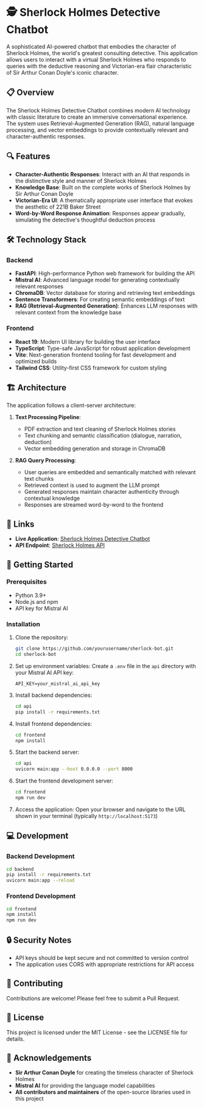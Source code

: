 # 🕵️ Sherlock Holmes Detective Chatbot

A sophisticated AI-powered chatbot that embodies the character of Sherlock Holmes, the world's greatest consulting detective. This application allows users to interact with a virtual Sherlock Holmes who responds to queries with the deductive reasoning and Victorian-era flair characteristic of Sir Arthur Conan Doyle's iconic character.

## 📋 Overview

The Sherlock Holmes Detective Chatbot combines modern AI technology with classic literature to create an immersive conversational experience. The system uses Retrieval-Augmented Generation (RAG), natural language processing, and vector embeddings to provide contextually relevant and character-authentic responses.

## 🔍 Features

- **Character-Authentic Responses**: Interact with an AI that responds in the distinctive style and manner of Sherlock Holmes
- **Knowledge Base**: Built on the complete works of Sherlock Holmes by Sir Arthur Conan Doyle
- **Victorian-Era UI**: A thematically appropriate user interface that evokes the aesthetic of 221B Baker Street
- **Word-by-Word Response Animation**: Responses appear gradually, simulating the detective's thoughtful deduction process

## 🛠️ Technology Stack

### Backend
- **FastAPI**: High-performance Python web framework for building the API
- **Mistral AI**: Advanced language model for generating contextually relevant responses
- **ChromaDB**: Vector database for storing and retrieving text embeddings
- **Sentence Transformers**: For creating semantic embeddings of text
- **RAG (Retrieval-Augmented Generation)**: Enhances LLM responses with relevant context from the knowledge base

### Frontend
- **React 19**: Modern UI library for building the user interface
- **TypeScript**: Type-safe JavaScript for robust application development
- **Vite**: Next-generation frontend tooling for fast development and optimized builds
- **Tailwind CSS**: Utility-first CSS framework for custom styling

## 🏗️ Architecture

The application follows a client-server architecture:

1. **Text Processing Pipeline**:
   - PDF extraction and text cleaning of Sherlock Holmes stories
   - Text chunking and semantic classification (dialogue, narration, deduction)
   - Vector embedding generation and storage in ChromaDB

2. **RAG Query Processing**:
   - User queries are embedded and semantically matched with relevant text chunks
   - Retrieved context is used to augment the LLM prompt
   - Generated responses maintain character authenticity through contextual knowledge
   - Responses are streamed word-by-word to the frontend

## 🔗 Links

- **Live Application**: [Sherlock Holmes Detective Chatbot](https://sherlock-bot.onrender.com/)
- **API Endpoint**: [Sherlock Holmes API](https://sherlockbot.onrender.com/)

## 🚀 Getting Started

### Prerequisites
- Python 3.9+
- Node.js and npm
- API key for Mistral AI

### Installation

1. Clone the repository:
   ```bash
   git clone https://github.com/yourusername/sherlock-bot.git
   cd sherlock-bot
   ```
2. Set up environment variables: Create a `.env` file in the `api` directory with your Mistral AI API key:
   ```env
   API_KEY=your_mistral_ai_api_key
   ```
3. Install backend dependencies:
   ```bash
   cd api
   pip install -r requirements.txt
   ```
4. Install frontend dependencies:
   ```bash
   cd frontend
   npm install
   ```
5. Start the backend server:
   ```bash
   cd api
   uvicorn main:app --host 0.0.0.0 --port 8000
   ```
6. Start the frontend development server:
   ```bash
   cd frontend
   npm run dev
   ```
7. Access the application: Open your browser and navigate to the URL shown in your terminal (typically `http://localhost:5173`)

## 💻 Development

### Backend Development
```bash
cd backend
pip install -r requirements.txt
uvicorn main:app --reload
```

### Frontend Development
```bash
cd frontend
npm install
npm run dev
```

## 🔒 Security Notes
- API keys should be kept secure and not committed to version control
- The application uses CORS with appropriate restrictions for API access

## 🤝 Contributing
Contributions are welcome! Please feel free to submit a Pull Request.

## 📄 License
This project is licensed under the MIT License - see the LICENSE file for details.

## 🙏 Acknowledgements
- **Sir Arthur Conan Doyle** for creating the timeless character of Sherlock Holmes
- **Mistral AI** for providing the language model capabilities
- **All contributors and maintainers** of the open-source libraries used in this project
